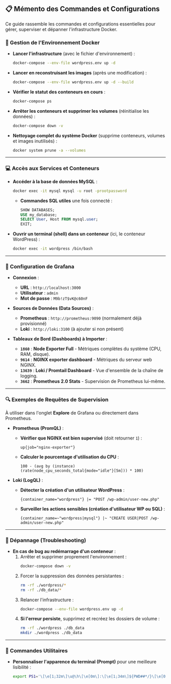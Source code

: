 ## 📋 Mémento des Commandes et Configurations

Ce guide rassemble les commandes et configurations essentielles pour gérer, superviser et dépanner l'infrastructure Docker.

### 🚀 Gestion de l'Environnement Docker

  * **Lancer l'infrastructure** (avec le fichier d'environnement) :

    ```bash
    docker-compose --env-file wordpress.env up -d
    ```

  * **Lancer en reconstruisant les images** (après une modification) :

    ```bash
    docker-compose --env-file wordpress.env up -d --build
    ```

  * **Vérifier le statut des conteneurs en cours** :

    ```bash
    docker-compose ps
    ```

  * **Arrêter les conteneurs et supprimer les volumes** (réinitialise les données) :

    ```bash
    docker-compose down -v
    ```

  * **Nettoyage complet du système Docker** (supprime conteneurs, volumes et images inutilisés) :

    ```bash
    docker system prune -a --volumes
    ```

-----

### 💻 Accès aux Services et Conteneurs

  * **Accéder à la base de données MySQL** :

    ```bash
    docker exec -it mysql mysql -u root -prootpassword
    ```

      * **Commandes SQL utiles** une fois connecté :
        ```sql
        SHOW DATABASES;
        USE my_database;
        SELECT User, Host FROM mysql.user;
        EXIT;
        ```

  * **Ouvrir un terminal (shell) dans un conteneur** (ici, le conteneur WordPress) :

    ```bash
    docker exec -it wordpress /bin/bash
    ```

-----

### 🎨 Configuration de Grafana

  * **Connexion** :

      * **URL** : `http://localhost:3000`
      * **Utilisateur** : `admin`
      * **Mot de passe** : `M9b!zT$vK@c60nF`

  * **Sources de Données (Data Sources)** :

      * **Prometheus** : `http://prometheus:9090` (normalement déjà provisionné)
      * **Loki** : `http://loki:3100` (à ajouter si non présent)

  * **Tableaux de Bord (Dashboards) à Importer** :

      * **`1860`** : **Node Exporter Full** - Métriques complètes du système (CPU, RAM, disque).
      * **`9614`** : **NGINX exporter dashboard** - Métriques du serveur web NGINX.
      * **`13639`** : **Loki / Promtail Dashboard** - Vue d'ensemble de la chaîne de logging.
      * **`3662`** : **Prometheus 2.0 Stats** - Supervision de Prometheus lui-même.

-----

### 🔍 Exemples de Requêtes de Supervision

À utiliser dans l'onglet **Explore** de Grafana ou directement dans Prometheus.

  * **Prometheus (PromQL)** :

      * **Vérifier que NGINX est bien supervisé** (doit retourner `1`) :
        ```promql
        up{job="nginx-exporter"}
        ```
      * **Calculer le pourcentage d'utilisation du CPU** :
        ```promql
        100 - (avg by (instance) (rate(node_cpu_seconds_total{mode="idle"}[5m])) * 100)
        ```

  * **Loki (LogQL)** :

      * **Détecter la création d'un utilisateur WordPress** :
        ```logql
        {container_name="wordpress"} |= "POST /wp-admin/user-new.php"
        ```
      * **Surveiller les actions sensibles (création d'utilisateur WP ou SQL)** :
        ```logql
        {container_name=~"wordpress|mysql"} |~ "CREATE USER|POST /wp-admin/user-new.php"
        ```

-----

### 🐛 Dépannage (Troubleshooting)

  * **En cas de bug au redémarrage d'un conteneur** :
    1.  Arrêter et supprimer proprement l'environnement :
        ```bash
        docker-compose down -v
        ```
    2.  Forcer la suppression des données persistantes :
        ```bash
        rm -rf ./wordpress/*
        rm -rf ./db_data/*
        ```
    3.  Relancer l'infrastructure :
        ```bash
        docker-compose --env-file wordpress.env up -d
        ```
    4.  **Si l'erreur persiste**, supprimez et recréez les dossiers de volume :
        ```bash
        rm -rf ./wordpress ./db_data
        mkdir ./wordpress ./db_data
        ```

-----

### 🔧 Commandes Utilitaires

  * **Personnaliser l'apparence du terminal (Prompt)** pour une meilleure lisibilité :
    ```bash
    export PS1='\[\e[1;32m\]\u@\h\[\e[0m\]:\[\e[1;34m\]${PWD##*/}\[\e[0m\]\[\e[1;32m\]\$\[\e[0m\] '
    ```

